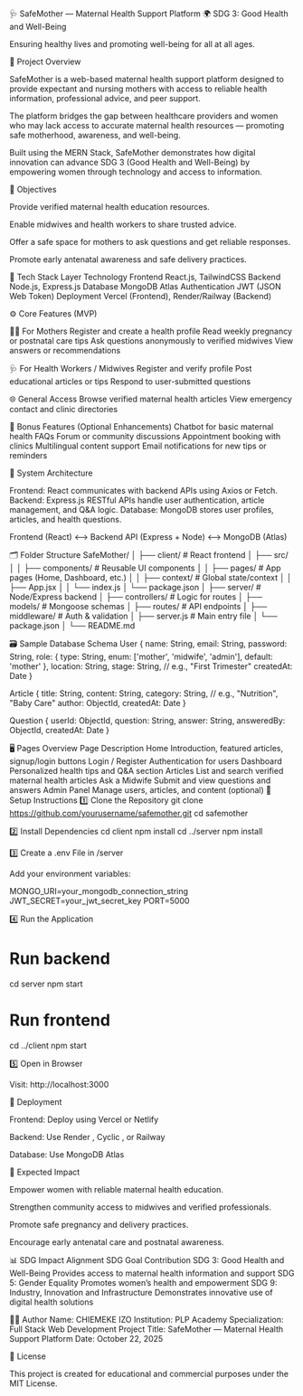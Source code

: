 🩺 SafeMother — Maternal Health Support Platform
🌍 SDG 3: Good Health and Well-Being

Ensuring healthy lives and promoting well-being for all at all ages.

📖 Project Overview

SafeMother is a web-based maternal health support platform designed to provide expectant and nursing mothers with access to reliable health information, professional advice, and peer support.

The platform bridges the gap between healthcare providers and women who may lack access to accurate maternal health resources — promoting safe motherhood, awareness, and well-being.

Built using the MERN Stack, SafeMother demonstrates how digital innovation can advance SDG 3 (Good Health and Well-Being) by empowering women through technology and access to information.


🎯 Objectives

Provide verified maternal health education resources.

Enable midwives and health workers to share trusted advice.

Offer a safe space for mothers to ask questions and get reliable responses.

Promote early antenatal awareness and safe delivery practices.


🧱 Tech Stack
Layer	Technology
Frontend	React.js, TailwindCSS
Backend	Node.js, Express.js
Database	MongoDB Atlas
Authentication	JWT (JSON Web Token)
Deployment	Vercel (Frontend), Render/Railway (Backend)


⚙️ Core Features (MVP)

👩‍🍼 For Mothers
Register and create a health profile
Read weekly pregnancy or postnatal care tips
Ask questions anonymously to verified midwives
View answers or recommendations



🩺 For Health Workers / Midwives
Register and verify profile
Post educational articles or tips
Respond to user-submitted questions


🌐 General Access
Browse verified maternal health articles
View emergency contact and clinic directories

🧩 Bonus Features (Optional Enhancements)
Chatbot for basic maternal health FAQs
Forum or community discussions
Appointment booking with clinics
Multilingual content support
Email notifications for new tips or reminders


🧠 System Architecture

Frontend: React communicates with backend APIs using Axios or Fetch.
Backend: Express.js RESTful APIs handle user authentication, article management, and Q&A logic.
Database: MongoDB stores user profiles, articles, and health questions.

Frontend (React) <--> Backend API (Express + Node) <--> MongoDB (Atlas)

🗂️ Folder Structure
SafeMother/
│
├── client/                # React frontend
│   ├── src/
│   │   ├── components/    # Reusable UI components
│   │   ├── pages/         # App pages (Home, Dashboard, etc.)
│   │   ├── context/       # Global state/context
│   │   ├── App.jsx
│   │   └── index.js
│   └── package.json
│
├── server/                # Node/Express backend
│   ├── controllers/       # Logic for routes
│   ├── models/            # Mongoose schemas
│   ├── routes/            # API endpoints
│   ├── middleware/        # Auth & validation
│   ├── server.js          # Main entry file
│   └── package.json
│
└── README.md

🗃️ Sample Database Schema
User
{
  name: String,
  email: String,
  password: String,
  role: { type: String, enum: ['mother', 'midwife', 'admin'], default: 'mother' },
  location: String,
  stage: String, // e.g., "First Trimester"
  createdAt: Date
}

Article
{
  title: String,
  content: String,
  category: String, // e.g., "Nutrition", "Baby Care"
  author: ObjectId,
  createdAt: Date
}

Question
{
  userId: ObjectId,
  question: String,
  answer: String,
  answeredBy: ObjectId,
  createdAt: Date
}

🖥️ Pages Overview
Page	Description
Home	Introduction, featured articles, signup/login buttons
Login / Register	Authentication for users
Dashboard	Personalized health tips and Q&A section
Articles	List and search verified maternal health articles
Ask a Midwife	Submit and view questions and answers
Admin Panel	Manage users, articles, and content (optional)
🧭 Setup Instructions
1️⃣ Clone the Repository
git clone https://github.com/yourusername/safemother.git
cd safemother

2️⃣ Install Dependencies
cd client
npm install
cd ../server
npm install

3️⃣ Create a .env File in /server

Add your environment variables:

MONGO_URI=your_mongodb_connection_string
JWT_SECRET=your_jwt_secret_key
PORT=5000

4️⃣ Run the Application
# Run backend
cd server
npm start

# Run frontend
cd ../client
npm start

5️⃣ Open in Browser

Visit: http://localhost:3000

🚀 Deployment

Frontend: Deploy using Vercel
 or Netlify

Backend: Use Render
, Cyclic
, or Railway

Database: Use MongoDB Atlas

💪 Expected Impact

Empower women with reliable maternal health education.

Strengthen community access to midwives and verified professionals.

Promote safe pregnancy and delivery practices.

Encourage early antenatal care and postnatal awareness.

📊 SDG Impact Alignment
SDG Goal	Contribution
SDG 3: Good Health and Well-Being	Provides access to maternal health information and support
SDG 5: Gender Equality	Promotes women’s health and empowerment
SDG 9: Industry, Innovation and Infrastructure	Demonstrates innovative use of digital health solutions

👩‍💻 Author
Name: CHIEMEKE IZO
Institution: PLP Academy
Specialization: Full Stack Web Development
Project Title: SafeMother — Maternal Health Support Platform
Date: October 22, 2025

💬 License

This project is created for educational and commercial purposes under the MIT License.